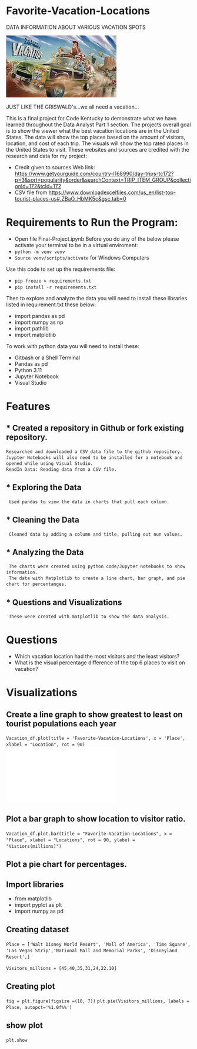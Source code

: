 # Favorite-Vacation-Locations
DATA INFORMATION ABOUT VARIOUS VACATION SPOTS

![Screenshot](IMG_15.png)

JUST LIKE THE GRISWALD's...we all need a vacation...

This is a final project for Code Kentucky to demonstrate what we have learned throughout the Data Analyst Part 1 section. The projects overall goal is to show the viewer what the best vacation locations are in the United States. The data will show the top places based on the amount of visitors, location, and cost of each trip. The visuals will show the top rated places in the United States to visit. 
These websites and sources are credited with the research and data for my project: 
* Credit given to sources Web link: https://www.getyourguide.com/country-l168990/day-trips-tc172?p=3&sort=popularity&order&searchContext=TRIP_ITEM_GROUP&collectionId=172&tcId=172
* CSV file from https://www.downloadexcelfiles.com/us_en/list-top-tourist-places-us#.ZBaO_HbMK5c&gsc.tab=0

# Requirements to Run the Program:
* Open file Final-Project.ipynb
Before you do any of the below please activate your terminal to be in a virtual enviroment:
 * `python -m venv venv`
 * `Source venv/scripts/activate` for Windows Computers

Use this code to  set up the requirements file:
* `pip freeze > requirements.txt`
* `pip install -r requirements.txt`

Then to explore and analyze the data you will need to install these libraries listed in requirement.txt these below:
* import pandas as pd 
* import numpy as np
* import pathlib  
* import matplotlib 

To work with python data you will need to install these: 
* Gitbash or a Shell Terminal
* Pandas as pd
* Python 3.11 
* Jupyter Notebook 
* Visual Studio 

# Features
## * Created a repository in Github or fork existing repository.
    Researched and downloaded a CSV data file to the github repository.
    Juypter Notebooks will also need to be installed for a notebook and opened while using Visual Studio.
    ReadIn Data: Reading data from a CSV file.
## * Exploring the Data 
     Used pandas to view the data in charts that pull each column.
## * Cleaning the Data 
     Cleaned data by adding a column and title, pulling out nun values.  
## * Analyzing the Data 
     The charts were created using python code/Jupyter notebooks to show information. 
     The data with Matplotlib to create a line chart, bar graph, and pie chart for percentanges. 
## * Questions and Visualizations 
     These were created with matplotlib to show the data analysis.

# Questions 

* Which vacation location had the most visitors and the least visitors?
* What is the visual percentage difference of the top 6 places to visit on vacation?
# Visualizations 
## Create a line graph to show greatest to least on tourist populations each year
`Vacation_df.plot(title = 'Favorite-Vacation-Locations', x = 'Place', xlabel = "Location", rot = 90)`
![Screenshot](lineimage.pdf)
## Plot a bar graph to show location to visitor ratio.
`Vacation_df.plot.bar(title = "Favorite-Vacation-Locations", x = "Place", xlabel = "Locations", rot = 90, ylabel = "Vistiors(millions)")`

## Plot a pie chart for percentages. 
## Import libraries
* from matplotlib 
* import pyplot as plt
* import numpy as pd

## Creating dataset
`Place = ['Walt Disney World Resort', 'Mall of America', 'Time Square', 'Las Vegas Strip','National Mall and Memorial Parks', 'Disneyland Resort',]`
 
`Visitors_millions = [45,40,35,31,24,22.10]`

## Creating plot
`fig = plt.figure(figsize =(10, 7))`
`plt.pie(Visitors_millions, labels = Place, autopct='%1.0f%%')`

## show plot
`plt.show`
